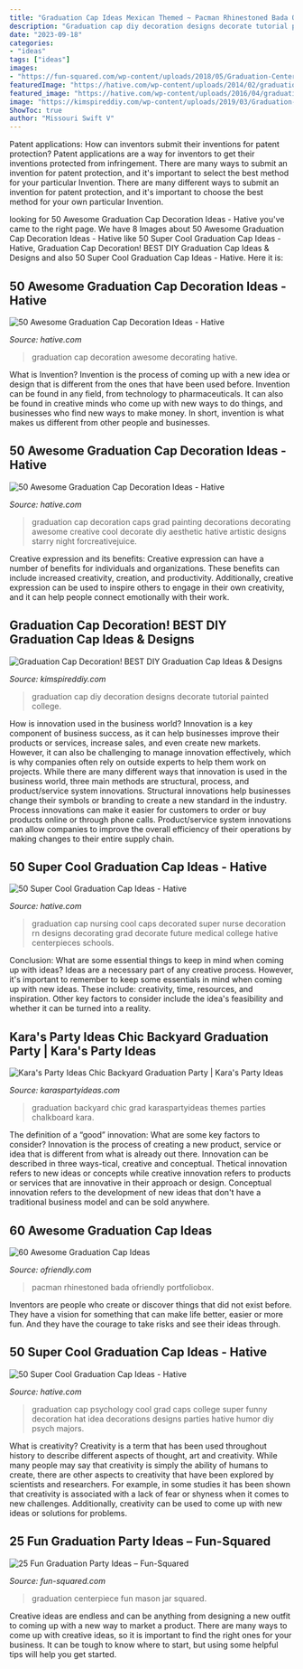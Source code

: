 ```yaml
---
title: "Graduation Cap Ideas Mexican Themed ~ Pacman Rhinestoned Bada Ofriendly Portfoliobox"
description: "Graduation cap diy decoration designs decorate tutorial painted college"
date: "2023-09-18"
categories:
- "ideas"
tags: ["ideas"]
images:
- "https://fun-squared.com/wp-content/uploads/2018/05/Graduation-Centerpiece-Ideas.jpg"
featuredImage: "https://hative.com/wp-content/uploads/2014/02/graduation-cap/graduation-cap-decoration-10.jpg"
featured_image: "https://hative.com/wp-content/uploads/2016/04/graduation-caps/28-super-cool-graduation-cap-ideas.jpg"
image: "https://kimspireddiy.com/wp-content/uploads/2019/03/Graduation-Cap-Decoration-BEST-DIY-Graduation-Cap-Ideas-Designs-5.jpg"
ShowToc: true
author: "Missouri Swift V"
---
```



Patent applications: How can inventors submit their inventions for patent protection?
Patent applications are a way for inventors to get their inventions protected from infringement. There are many ways to submit an invention for patent protection, and it's important to select the best method for your particular Invention. 
There are many different ways to submit an invention for patent protection, and it's important to choose the best method for your own particular Invention.

	

		
looking for 50 Awesome Graduation Cap Decoration Ideas - Hative you've came to the right page. We have 8 Images about 50 Awesome Graduation Cap Decoration Ideas - Hative like 50 Super Cool Graduation Cap Ideas - Hative, Graduation Cap Decoration! BEST DIY Graduation Cap Ideas &amp; Designs and also 50 Super Cool Graduation Cap Ideas - Hative. Here it is:
		
    
## 50 Awesome Graduation Cap Decoration Ideas - Hative

<img loading=lazy src="https://hative.com/wp-content/uploads/2014/02/graduation-cap/graduation-cap-decoration-10.jpg" onerror="this.onerror=null;this.src='https://tse1.mm.bing.net/th?id=OIP.4svp8KzGvUnA0TZQPCN9GQHaJ4&amp;pid=15.1';" alt="50 Awesome Graduation Cap Decoration Ideas - Hative">

_Source: hative.com_

>graduation cap decoration awesome decorating hative. 

	

What is Invention?
Invention is the process of coming up with a new idea or design that is different from the ones that have been used before. Invention can be found in any field, from technology to pharmaceuticals. It can also be found in creative minds who come up with new ways to do things, and businesses who find new ways to make money. In short, invention is what makes us different from other people and businesses.

    
## 50 Awesome Graduation Cap Decoration Ideas - Hative

<img loading=lazy src="http://hative.com/wp-content/uploads/2014/02/graduation-cap/decorating-graduation-cap-32.jpg" onerror="this.onerror=null;this.src='https://tse3.mm.bing.net/th?id=OIP.SC17UQcExRPJN-yznN5dnAHaJ6&amp;pid=15.1';" alt="50 Awesome Graduation Cap Decoration Ideas - Hative">

_Source: hative.com_

>graduation cap decoration caps grad painting decorations decorating awesome creative cool decorate diy aesthetic hative artistic designs starry night forcreativejuice. 

	

Creative expression and its benefits:
Creative expression can have a number of benefits for individuals and organizations. These benefits can include increased creativity, creation, and productivity. Additionally, creative expression can be used to inspire others to engage in their own creativity, and it can help people connect emotionally with their work.

    
## Graduation Cap Decoration! BEST DIY Graduation Cap Ideas &amp; Designs

<img loading=lazy src="https://kimspireddiy.com/wp-content/uploads/2019/03/Graduation-Cap-Decoration-BEST-DIY-Graduation-Cap-Ideas-Designs-5.jpg" onerror="this.onerror=null;this.src='https://tse1.mm.bing.net/th?id=OIP.7_m3BpF7BVkSV-2dWeTKUwHaLH&amp;pid=15.1';" alt="Graduation Cap Decoration! BEST DIY Graduation Cap Ideas &amp; Designs">

_Source: kimspireddiy.com_

>graduation cap diy decoration designs decorate tutorial painted college. 

	

How is innovation used in the business world?
Innovation is a key component of business success, as it can help businesses improve their products or services, increase sales, and even create new markets. However, it can also be challenging to manage innovation effectively, which is why companies often rely on outside experts to help them work on projects. 
While there are many different ways that innovation is used in the business world, three main methods are structural, process, and product/service system innovations. Structural innovations help businesses change their symbols or branding to create a new standard in the industry. Process innovations can make it easier for customers to order or buy products online or through phone calls. Product/service system innovations can allow companies to improve the overall efficiency of their operations by making changes to their entire supply chain.

    
## 50 Super Cool Graduation Cap Ideas - Hative

<img loading=lazy src="https://hative.com/wp-content/uploads/2016/04/graduation-caps/23-super-cool-graduation-cap-ideas.jpg" onerror="this.onerror=null;this.src='https://tse3.mm.bing.net/th?id=OIP.-1jpx8tE1K5tl1JOmy5_OgHaNL&amp;pid=15.1';" alt="50 Super Cool Graduation Cap Ideas - Hative">

_Source: hative.com_

>graduation cap nursing cool caps decorated super nurse decoration rn designs decorating grad decorate future medical college hative centerpieces schools. 

	

Conclusion: What are some essential things to keep in mind when coming up with ideas?
Ideas are a necessary part of any creative process. However, it's important to remember to keep some essentials in mind when coming up with new ideas. These include: creativity, time, resources, and inspiration. Other key factors to consider include the idea's feasibility and whether it can be turned into a reality.

    
## Kara&#039;s Party Ideas Chic Backyard Graduation Party | Kara&#039;s Party Ideas

<img loading=lazy src="https://karaspartyideas.com/wp-content/uploads/2019/06/Chic-Backyard-Graduation-Party-via-Karas-Party-Ideas-KarasPartyIdeas.com21.jpg" onerror="this.onerror=null;this.src='https://tse2.mm.bing.net/th?id=OIP.3N1AZd9EoJQFIs1cLlYNHAHaLH&amp;pid=15.1';" alt="Kara&#039;s Party Ideas Chic Backyard Graduation Party | Kara&#039;s Party Ideas">

_Source: karaspartyideas.com_

>graduation backyard chic grad karaspartyideas themes parties chalkboard kara. 

	

The definition of a “good” innovation: What are some key factors to consider?
Innovation is the process of creating a new product, service or idea that is different from what is already out there. Innovation can be described in three ways-tical, creative and conceptual. Thetical innovation refers to new ideas or concepts while creative innovation refers to products or services that are innovative in their approach or design. Conceptual innovation refers to the development of new ideas that don't have a traditional business model and can be sold anywhere.

    
## 60 Awesome Graduation Cap Ideas

<img loading=lazy src="https://ofriendly.com/wp-content/uploads/2016/11/graduation-caps/23-graduation-cap-ideas.jpg" onerror="this.onerror=null;this.src='https://tse4.mm.bing.net/th?id=OIP.MxHAMvjnvnIhsthTQ-m4iQHaLK&amp;pid=15.1';" alt="60 Awesome Graduation Cap Ideas">

_Source: ofriendly.com_

>pacman rhinestoned bada ofriendly portfoliobox. 

	

Inventors are people who create or discover things that did not exist before. They have a vision for something that can make life better, easier or more fun. And they have the courage to take risks and see their ideas through.

    
## 50 Super Cool Graduation Cap Ideas - Hative

<img loading=lazy src="https://hative.com/wp-content/uploads/2016/04/graduation-caps/28-super-cool-graduation-cap-ideas.jpg" onerror="this.onerror=null;this.src='https://tse2.mm.bing.net/th?id=OIP.LzQhnyyLnpThoI68JVbjswHaJ3&amp;pid=15.1';" alt="50 Super Cool Graduation Cap Ideas - Hative">

_Source: hative.com_

>graduation cap psychology cool grad caps college super funny decoration hat idea decorations designs parties hative humor diy psych majors. 

	

What is creativity?
Creativity is a term that has been used throughout history to describe different aspects of thought, art and creativity. While many people may say that creativity is simply the ability of humans to create, there are other aspects to creativity that have been explored by scientists and researchers. For example, in some studies it has been shown that creativity is associated with a lack of fear or shyness when it comes to new challenges. Additionally, creativity can be used to come up with new ideas or solutions for problems.

    
## 25 Fun Graduation Party Ideas – Fun-Squared

<img loading=lazy src="https://fun-squared.com/wp-content/uploads/2018/05/Graduation-Centerpiece-Ideas.jpg" onerror="this.onerror=null;this.src='https://tse1.mm.bing.net/th?id=OIP.lH1BqK1wimkR_51SyCyxZQHaLN&amp;pid=15.1';" alt="25 Fun Graduation Party Ideas – Fun-Squared">

_Source: fun-squared.com_

>graduation centerpiece fun mason jar squared. 

	

Creative ideas are endless and can be anything from designing a new outfit to coming up with a new way to market a product. There are many ways to come up with creative ideas, so it is important to find the right ones for your business. It can be tough to know where to start, but using some helpful tips will help you get started.

